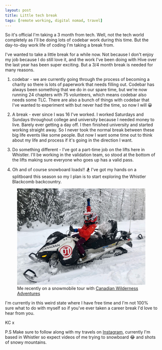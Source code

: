 ```yaml
---
layout: post
title: Little tech break
tags: [remote working, digital nomad, travel]
---
```


So it's official I'm taking a 3 month from tech. Well, not the tech world completely as I'll be doing lots of codebar work during this time. But the day-to-day work life of coding I'm taking a break from.

I've wanted to take a little break for a while now. Not because I don't enjoy my job because I do still love it, and the work I've been doing with Hive over the last year has been super exciting. But a 3/4 month break is needed for many reasons.

1) codebar - we are currently going through the process of becoming a charity so there is lots of paperwork that needs filling out. Codebar has always been something that we do in our spare time, but we're now running 24 chapters with 75 volunteers, which means codebar also needs some TLC. There are also a bunch of things with codebar that I've wanted to experiment with but never had the time, so now I will 😀

2) A break - ever since I was 16 I've worked. I worked Saturdays and Sundays throughout college and university because I needed money to live. Barely ever getting a day off. I then finished university and started working straight away. So I never took the normal break between these big life events like some people. But now I want some time out to think about my life and process if it's going in the direction I want.

3) Do something different - I've got a part-time job on the lifts here in Whistler. I'll be working in the validation team, so stood at the bottom of the lifts making sure everyone who goes up has a valid pass.  

4) Oh and of course snowboard loads!! 🏂 I've got my hands on a splitboard this season so my I plan is to start exploring the Whistler Blackcomb backcountry.


<figure>
  <img src="/images/snowmobile-me.jpg" class="large-image" alt="Me on a snowmobile">
  <figcaption>Me recently on a snowmobile tour with <a href="https://www.canadianwilderness.com" target="_blank">Canadian Wilderness Adventures</a></figcaption>
</figure>

I'm currently in this weird state where I have free time and I'm not 100% sure what to do with myself so if you've ever taken a career break I'd love to hear from you.

KC x

P.S Make sure to follow along with my travels on [Instagram](https://www.instagram.com/kimberleycook/), currently I'm based in Whistler so expect videos of me trying to snowboard 😂 and shots of snowy mountains.
